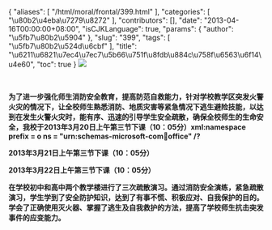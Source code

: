 {
    "aliases": [
        "/html/moral/frontal/399.html"
    ],
    "categories": [
        "\u80b2\u4eba\u7279\u8272"
    ],
    "contributors": [],
    "date": "2013-04-16T00:00:00+08:00",
    "isCJKLanguage": true,
    "params": {
        "author": "\u5fb7\u80b2\u5904"
    },
    "slug": "399",
    "tags": [
        "\u5fb7\u80b2\u524d\u6cbf"
    ],
    "title": "\u6211\u6821\u7ec4\u7ec7\u5b66\u751f\u8fdb\u884c\u758f\u6563\u6f14\u4e60",
    "toc": true
}
**![](https://cdn.tfls.online/mirror/full/2347a7b0bd06882b090b80fa7647942e1d947954.jpg)**

 

**为了进一步强化师生消防安全教育，提高防范自救能力，针对学校教学区突发火警火灾的情况下，让全校师生熟悉消防、地质灾害等紧急情况下逃生避险技能，以达到在发生火警火灾时，能有序、迅速的引导学生安全疏散，确保全校师生的生命安全，我校于2013年3月20日上午第三节下课（10：05分）xml:namespace prefix = o ns = "urn:schemas-microsoft-com:office:office" /?**

**2013年3月21日上午第三节下课（10：05分）**

**2013年3月22日上午第三节下课（10：05分）**

**在学校初中和高中两个教学楼进行了三次疏散演习。通过消防安全演练，紧急疏散演习，学生学到了安全防护知识，达到了有事不慌、积极应对、自我保护的目的。学会了正确使用灭火器、掌握了逃生及自我救护的方法，提高了学校师生抗击突发事件的应变能力。**

